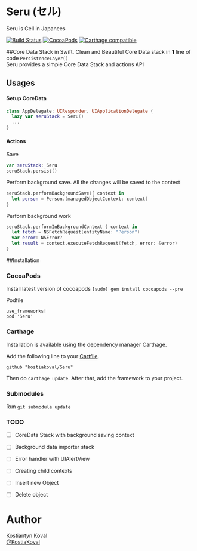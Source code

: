 Seru (セル) 
=====
Seru is Cell in Japanees

[![Build Status](https://travis-ci.org/kostiakoval/Seru.svg?branch=develop)](https://travis-ci.org/kostiakoval/Seru) 
[![CocoaPods](https://img.shields.io/cocoapods/v/Seru.svg)]()
[![Carthage compatible](https://img.shields.io/badge/Carthage-compatible-4BC51D.svg?style=flat)](https://github.com/Carthage/Carthage)

##Core Data Stack in Swift.
Clean and Beautiful Core Data stack in **1** line of code `PersistenceLayer()`  
Seru provides a simple Core Data Stack and actions API
 
## Usages

#### Setup CoreData

```swift
class AppDelegate: UIResponder, UIApplicationDelegate {            
  lazy var seruStack = Seru()
  ...
}
```

#### Actions 

Save
```swift
var seruStack: Seru
seruStack.persist()
```

Perform background save.
All the changes will be saved to the context
```swift
seruStack.performBackgroundSave({ context in
  let person = Person.(managedObjectContext: context)
}
```

Perform background work
```swift
seruStack.performInBackgroundContext { context in
  let fetch = NSFetchRequest(entityName: "Person")
  var error: NSError?
  let result = context.executeFetchRequest(fetch, error: &error)
}
```



##Installation

### CocoaPods
Install latest version of cocoapods `[sudo] gem install cocoapods --pre`  

Podfile  
```
use_frameworks!
pod 'Seru'
```

### Carthage
Installation is available using the dependency manager Carthage.

Add the following line to your [Cartfile](https://github.com/Carthage/Carthage/blob/master/Documentation/Artifacts.md#cartfile).

```
github "kostiakoval/Seru"
```
Then do `carthage update`. After that, add the framework to your project.

### Submodules

Run `git submodule update`

### TODO
- [ ] CoreData Stack with background saving context
- [ ] Background data importer stack
- [ ] Error handler with UIAlertView
- [ ] Creating child contexts
- [ ] Insert new Object
- [ ] Delete object


# Author

Kostiantyn Koval  
[@KostiaKoval](https://twitter.com/KostiaKoval)


